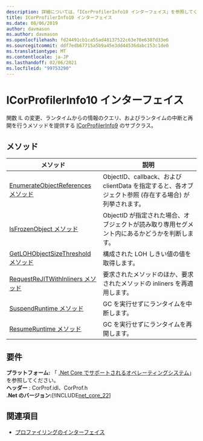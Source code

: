 ```yaml
---
description: 詳細については、「ICorProfilerInfo10 インターフェイス」を参照してください。
title: ICorProfilerInfo10 インターフェイス
ms.date: 08/06/2019
author: davmason
ms.author: davmason
ms.openlocfilehash: fd24491cb1ca55ad48137522c63e78e6387d33e6
ms.sourcegitcommit: ddf7edb67715a5b9a45e3dd44536dabc153c1de0
ms.translationtype: MT
ms.contentlocale: ja-JP
ms.lasthandoff: 02/06/2021
ms.locfileid: "99753290"
---
```

# <a name="icorprofilerinfo10-interface"></a>ICorProfilerInfo10 インターフェイス

関数 IL の変更、ランタイムからの情報のクエリ、およびランタイムの中断と再開を行うメソッドを提供する [ICorProfilerInfo9](icorprofilerinfo9-interface.md) のサブクラス。

## <a name="methods"></a>メソッド  

| メソッド|説明|  
| ------------|-----------------|  
|[EnumerateObjectReferences メソッド](icorprofilerinfo10-enumerateobjectreferences-method.md)|ObjectID、callback、および clientData を指定すると、各オブジェクト参照 (存在する場合) が列挙されます。 |
|[IsFrozenObject メソッド](icorprofilerinfo10-isfrozenobject-method.md)|ObjectID が指定された場合、オブジェクトが読み取り専用セグメント内にあるかどうかを判断します。 |
|[GetLOHObjectSizeThreshold メソッド](icorprofilerinfo10-getlohobjectsizethreshold-method.md)|構成された LOH しきい値の値を取得します。 |
|[RequestReJITWithInliners メソッド](icorprofilerinfo10-requestrejitwithinliners-method.md)| 要求されたメソッドのほか、要求されたメソッドの inliners を再適用します。  |
|[SuspendRuntime メソッド](icorprofilerinfo10-suspendruntime-method.md)| GC を実行せずにランタイムを中断します。 |
|[ResumeRuntime メソッド](icorprofilerinfo10-resumeruntime-method.md)| GC を実行せずにランタイムを再開します。 |

## <a name="requirements"></a>要件  

**プラットフォーム:** 「 [.Net Core でサポートされるオペレーティングシステム](../../../core/install/windows.md?pivots=os-windows)」を参照してください。  
**ヘッダー** : CorProf.idl、CorProf.h  
**.Net のバージョン:**[!INCLUDE[net_core_22](../../../../includes/net-core-30-md.md)]

## <a name="see-also"></a>関連項目

- [プロファイリングのインターフェイス](profiling-interfaces.md)
